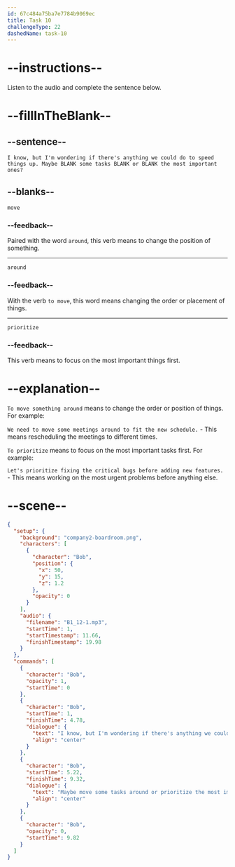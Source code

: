 ```yaml
---
id: 67c484a75ba7e7784b9069ec
title: Task 10
challengeType: 22
dashedName: task-10
---
```


<!-- (Audio) Bob: I know, but I'm wondering if there's anything we could do to speed things up. Maybe move some tasks around or prioritize the most important ones? -->

# --instructions--

Listen to the audio and complete the sentence below.

# --fillInTheBlank--

## --sentence--

`I know, but I'm wondering if there's anything we could do to speed things up. Maybe BLANK some tasks BLANK or BLANK the most important ones?`

## --blanks--

`move`

### --feedback--

Paired with the word `around`, this verb means to change the position of something.

---

`around`

### --feedback--

With the verb `to move`, this word means changing the order or placement of things.

---

`prioritize`

### --feedback--

This verb means to focus on the most important things first.

# --explanation--

`To move something around` means to change the order or position of things. For example:

`We need to move some meetings around to fit the new schedule.` - This means rescheduling the meetings to different times.  

`To prioritize` means to focus on the most important tasks first. For example:

`Let's prioritize fixing the critical bugs before adding new features.` - This means working on the most urgent problems before anything else.

# --scene--

```json
{
  "setup": {
    "background": "company2-boardroom.png",
    "characters": [
      {
        "character": "Bob",
        "position": {
          "x": 50,
          "y": 15,
          "z": 1.2
        },
        "opacity": 0
      }
    ],
    "audio": {
      "filename": "B1_12-1.mp3",
      "startTime": 1,
      "startTimestamp": 11.66,
      "finishTimestamp": 19.98
    }
  },
  "commands": [
    {
      "character": "Bob",
      "opacity": 1,
      "startTime": 0
    },
    {
      "character": "Bob",
      "startTime": 1,
      "finishTime": 4.78,
      "dialogue": {
        "text": "I know, but I'm wondering if there's anything we could do to speed things up.",
        "align": "center"
      }
    },
    {
      "character": "Bob",
      "startTime": 5.22,
      "finishTime": 9.32,
      "dialogue": {
        "text": "Maybe move some tasks around or prioritize the most important ones?",
        "align": "center"
      }
    },
    {
      "character": "Bob",
      "opacity": 0,
      "startTime": 9.82
    }
  ]
}
```
